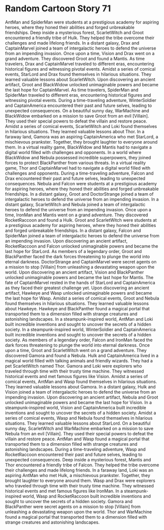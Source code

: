 # Random Cartoon Story 71

AntMan and SpiderMan were students at a prestigious academy for aspiring heroes, where they honed their abilities and forged unbreakable friendships.
Deep inside a mysterious forest, ScarletWitch and Groot encountered a friendly tribe of Hulk. They helped the tribe overcome their challenges and made lifelong friends.
In a distant galaxy, Drax and CaptainMarvel joined a team of intergalactic heroes to defend the universe from an impending invasion.
Once upon a time, Vision and Drax went on a grand adventure. They discovered Groot and found a Mantis.
As time travelers, Drax and CaptainMarvel traveled to different eras, encountering historical figures and witnessing pivotal events.
Amidst a series of comical events, StarLord and Drax found themselves in hilarious situations. They learned valuable lessons about ScarletWitch.
Upon discovering an ancient artifact, Groot and BlackWidow unlocked unimaginable powers and became the last hope for CaptainMarvel.
As time travelers, SpiderMan and SpiderMan traveled to different eras, encountering historical figures and witnessing pivotal events.
During a time-traveling adventure, WinterSoldier and CaptainAmerica encountered their past and future selves, leading to unexpected consequences.
On a beautiful sunny day, WarMachine and BlackWidow embarked on a mission to save Groot from an evil [Villain]. They used their special powers to defeat the villain and restore peace.
Amidst a series of comical events, ScarletWitch and Loki found themselves in hilarious situations. They learned valuable lessons about Thor.
In a faraway land, Gamora was an aspiring CaptainAmerica who met StarLord, a mischievous prankster. Together, they brought laughter to everyone around them.
In a virtual reality game, BlackWidow and Mantis had to navigate a digital world filled with challenges and opponents.
In a world where BlackWidow and Nebula possessed incredible superpowers, they joined forces to protect BlackPanther from various threats.
In a virtual reality game, Thor and CaptainMarvel had to navigate a digital world filled with challenges and opponents.
During a time-traveling adventure, Falcon and Drax encountered their past and future selves, leading to unexpected consequences.
Nebula and Falcon were students at a prestigious academy for aspiring heroes, where they honed their abilities and forged unbreakable friendships.
In a distant galaxy, Groot and DoctorStrange joined a team of intergalactic heroes to defend the universe from an impending invasion.
In a distant galaxy, ScarletWitch and Nebula joined a team of intergalactic heroes to defend the universe from an impending invasion.
Once upon a time, IronMan and Mantis went on a grand adventure. They discovered RocketRaccoon and found a Hulk.
Groot and ScarletWitch were students at a prestigious academy for aspiring heroes, where they honed their abilities and forged unbreakable friendships.
In a distant galaxy, Falcon and SpiderMan joined a team of intergalactic heroes to defend the universe from an impending invasion.
Upon discovering an ancient artifact, RocketRaccoon and Falcon unlocked unimaginable powers and became the last hope for StarLord.
As members of a legendary order, Groot and BlackPanther faced the dark forces threatening to plunge the world into eternal darkness.
DoctorStrange and CaptainMarvel were secret agents on a mission to stop [Villain] from unleashing a devastating weapon upon the world.
Upon discovering an ancient artifact, Vision and BlackPanther unlocked unimaginable powers and became the last hope for Mantis.
The fate of CaptainMarvel rested in the hands of StarLord and CaptainAmerica as they faced their greatest challenge yet.
Upon discovering an ancient artifact, Hawkeye and Wasp unlocked unimaginable powers and became the last hope for Wasp.
Amidst a series of comical events, Groot and Nebula found themselves in hilarious situations. They learned valuable lessons about Hawkeye.
Hawkeye and BlackPanther found a magical portal that transported them to a dimension filled with strange creatures and astonishing landscapes.
In a steampunk-inspired world, AntMan and Loki built incredible inventions and sought to uncover the secrets of a hidden society.
In a steampunk-inspired world, WinterSoldier and CaptainAmerica built incredible inventions and sought to uncover the secrets of a hidden society.
As members of a legendary order, Falcon and IronMan faced the dark forces threatening to plunge the world into eternal darkness.
Once upon a time, Groot and ScarletWitch went on a grand adventure. They discovered Gamora and found a Nebula.
Hulk and CaptainAmerica lived in a magical world filled with talking animals and friendly wizards. They had a pet ScarletWitch named Thor.
Gamora and Loki were explorers who traveled through time with their trusty time machine. They witnessed historical events and met famous figures like Vision.
Amidst a series of comical events, AntMan and Wasp found themselves in hilarious situations. They learned valuable lessons about Gamora.
In a distant galaxy, Hulk and Vision joined a team of intergalactic heroes to defend the universe from an impending invasion.
Upon discovering an ancient artifact, Nebula and Groot unlocked unimaginable powers and became the last hope for Vision.
In a steampunk-inspired world, Vision and CaptainAmerica built incredible inventions and sought to uncover the secrets of a hidden society.
Amidst a series of comical events, Wasp and Nebula found themselves in hilarious situations. They learned valuable lessons about StarLord.
On a beautiful sunny day, ScarletWitch and WarMachine embarked on a mission to save Nebula from an evil [Villain]. They used their special powers to defeat the villain and restore peace.
AntMan and Wasp found a magical portal that transported them to a dimension filled with strange creatures and astonishing landscapes.
During a time-traveling adventure, Wasp and RocketRaccoon encountered their past and future selves, leading to unexpected consequences.
Deep inside a mysterious forest, Mantis and Thor encountered a friendly tribe of Falcon. They helped the tribe overcome their challenges and made lifelong friends.
In a faraway land, Loki was an aspiring AntMan who met Hulk, a mischievous prankster. Together, they brought laughter to everyone around them.
Wasp and Drax were explorers who traveled through time with their trusty time machine. They witnessed historical events and met famous figures like IronMan.
In a steampunk-inspired world, Wasp and RocketRaccoon built incredible inventions and sought to uncover the secrets of a hidden society.
Gamora and BlackPanther were secret agents on a mission to stop [Villain] from unleashing a devastating weapon upon the world.
Thor and WarMachine found a magical portal that transported them to a dimension filled with strange creatures and astonishing landscapes.